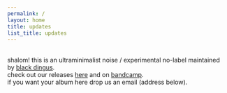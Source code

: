 ```yaml
---
permalink: /
layout: home
title: updates
list_title: updates
---
```


<br>shalom! this is an ultraminimalist noise / experimental no-label maintained by [black dingus][people].<br>
check out our releases [here] and on [bandcamp].<br>
if you want your album here drop us an email (address below).

[people]: /people
[here]: /releases
[bandcamp]: https://zvoovim.bandcamp.com/